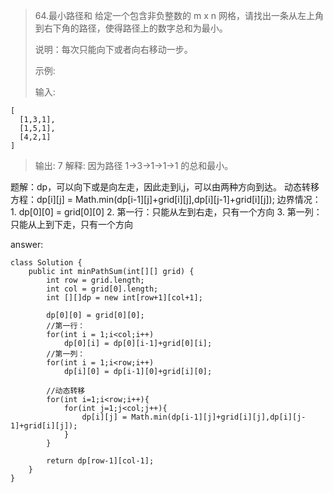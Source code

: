 > 64.最小路径和
> 给定一个包含非负整数的 m x n 网格，请找出一条从左上角到右下角的路径，使得路径上的数字总和为最小。
> 
> 说明：每次只能向下或者向右移动一步。
> 
> 示例:
> 
> 输入:
> 
    [
      [1,3,1],
      [1,5,1],
      [4,2,1]
    ]

> 输出: 7
> 解释: 因为路径 1→3→1→1→1 的总和最小。


题解：dp，可以向下或是向左走，因此走到i,j，可以由两种方向到达。
    动态转移方程：dp[i][j] = Math.min(dp[i-1][j]+grid[i][j],dp[i][j-1]+grid[i][j]);
    边界情况：
    1. dp[0][0]  = grid[0][0]
    2. 第一行：只能从左到右走，只有一个方向
    3. 第一列：只能从上到下走，只有一个方向

answer:
    
    class Solution {
        public int minPathSum(int[][] grid) {
            int row = grid.length;
            int col = grid[0].length;
            int [][]dp = new int[row+1][col+1];
            
            dp[0][0] = grid[0][0];
            //第一行：
            for(int i = 1;i<col;i++)
                dp[0][i] = dp[0][i-1]+grid[0][i];
            //第一列：
            for(int i = 1;i<row;i++)
                dp[i][0] = dp[i-1][0]+grid[i][0];
            
            //动态转移
            for(int i=1;i<row;i++){
                for(int j=1;j<col;j++){
                    dp[i][j] = Math.min(dp[i-1][j]+grid[i][j],dp[i][j-1]+grid[i][j]);
                }
            }
            
            return dp[row-1][col-1];
        }
    }